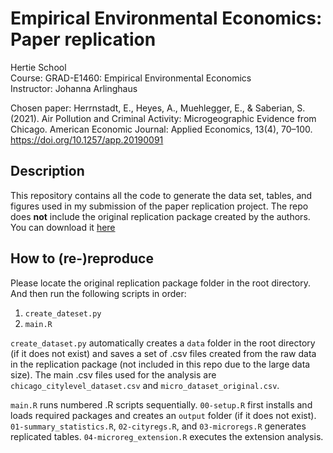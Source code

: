 # Empirical Environmental Economics: Paper replication

Hertie School  
Course: GRAD-E1460: Empirical Environmental Economics   
Instructor: Johanna Arlinghaus  

Chosen paper: Herrnstadt, E., Heyes, A., Muehlegger, E., & Saberian, S. (2021). Air Pollution and Criminal Activity: Microgeographic Evidence from Chicago. American Economic Journal: Applied Economics, 13(4), 70–100. https://doi.org/10.1257/app.20190091

## Description
This repository contains all the code to generate the data set, tables, and figures used in my submission of the paper replication project. The repo does **not** include the original replication package created by the authors. You can download it [here](https://www.openicpsr.org/openicpsr/project/119403/version/V1/view)

## How to (re-)reproduce 
Please locate the original replication package folder in the root directory. And then run the following scripts in order:  
1. `create_dateset.py`  
2. `main.R`

`create_dataset.py` automatically creates a `data` folder in the root directory (if it does not exist) and saves a set of .csv files created from the raw data in the replication package (not included in this repo due to the large data size). The main .csv files used for the analysis are `chicago_citylevel_dataset.csv` and `micro_dataset_original.csv`.  

`main.R` runs numbered .R scripts sequentially. `00-setup.R` first installs and loads required packages and creates an `output` folder (if it does not exist). `01-summary_statistics.R`, `02-cityregs.R`, and `03-microregs.R` generates replicated tables. `04-microreg_extension.R` executes the extension analysis.
